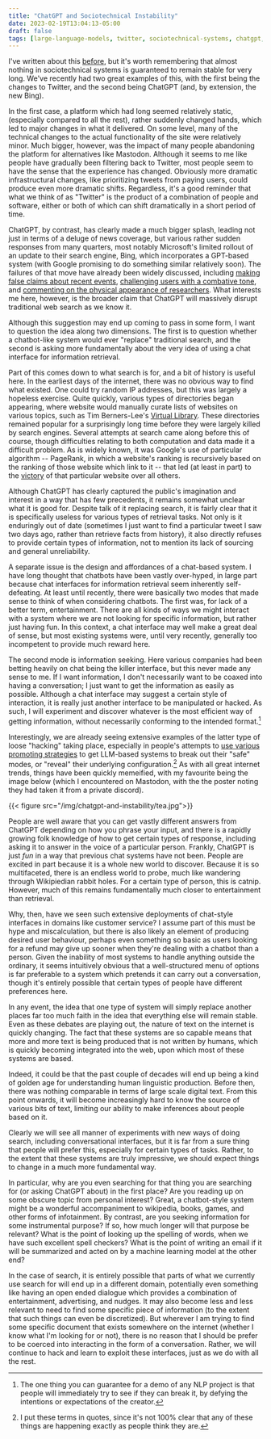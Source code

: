 ```yaml
---
title: "ChatGPT and Sociotechnical Instability"
date: 2023-02-19T13:04:13-05:00
draft: false
tags: [large-language-models, twitter, sociotechnical-systems, chatgpt, instability, archives]
---
```



I've written about this [before](https://dallascard.github.io/granular-material/post/stability/), but it's worth remembering that almost nothing in sociotechnical systems is guaranteed to remain stable for very long. We've recently had two great examples of this, with the first being the changes to Twitter, and the second being ChatGPT (and, by extension, the new Bing).

In the first case, a platform which had long seemed relatively static, (especially compared to all the rest), rather suddenly changed hands, which led to major changes in what it delivered. On some level, many of the technical changes to the actual functionality of the site were relatively minor. Much bigger, however, was the impact of many people abandoning the platform for alternatives like Mastodon. Although it seems to me like people have gradually been filtering back to Twitter, most people seem to have the sense that the experience has changed. Obviously more dramatic infrastructural changes, like prioritizing tweets from paying users, could produce even more dramatic shifts. Regardless, it's a good reminder that what we think of as "Twitter" is the product of a combination of people and software, either or both of which can shift dramatically in a short period of time.

ChatGPT, by contrast, has clearly made a much bigger splash, leading not just in terms of a deluge of news coverage, but various rather sudden responses from many quarters, most notably Microsoft's limited rollout of an update to their search engine, Bing, which incorporates a GPT-based system (with Google promising to do something similar relatively soon). The failures of that move have already been widely discussed, including [making false claims about recent events](https://medium.com/@ndiakopoulos/can-we-trust-search-engines-with-generative-ai-a-closer-look-at-bings-accuracy-for-news-queries-179467806bcc), [challenging users with a combative tone](https://twitter.com/MovingToTheSun/status/1625156575202537474), and [commenting on the physical appearance of researchers](https://twitter.com/ruchowdh/status/1625831311846871040). What interests me here, however, is the broader claim that ChatGPT will massively disrupt traditional web search as we know it.

Although this suggestion may end up coming to pass in some form, I want to question the idea along two dimensions. The first is to question whether a chatbot-like system would ever "replace" traditional search, and the second is asking more fundamentally about the very idea of using a chat interface for information retrieval.

Part of this comes down to what search is for, and a bit of history is useful here. In the earliest days of the internet, there was no obvious way to find what existed. One could try random IP addresses, but this was largely a hopeless exercise. Quite quickly, various types of directories began appearing, where website would manually curate lists of websites on various topics, such as Tim Berners-Lee's [Virtual Library](http://vlib.org/). These directories remained popular for a surprisingly long time before they were largely killed by search engines. Several attempts at search came along before this of course, though difficulties relating to both computation and data made it a difficult problem. As is widely known, it was Google's use of particular algorithm -- PageRank, in which a website's ranking is recursively based on the ranking of those website which link to it -- that led (at least in part) to the [victory](https://searchengineland.com/altavista-eulogy-165366) of that particular website over all others.

Although ChatGPT has clearly captured the public's imagination and interest in a way that has few precedents, it remains somewhat unclear what it is good for. Despite talk of it replacing search, it is fairly clear that it is specifically useless for various types of retrieval tasks. Not only is it enduringly out of date (sometimes I just want to find a particular tweet I saw two days ago, rather than retrieve facts from history), it also directly refuses to provide certain types of information, not to mention its lack of sourcing and general unreliability.

A separate issue is the design and affordances of a chat-based system. I have long thought that chatbots have been vastly over-hyped, in large part because chat interfaces for information retrieval seem inherently self-defeating. At least until recently, there were basically two modes that made sense to think of when considering chatbots. The first was, for lack of a better term, entertainment. There are all kinds of ways we might interact with a system where we are not looking for specific information, but rather just having fun. In this context, a chat interface may well make a great deal of sense, but most existing systems were, until very recently, generally too incompetent to provide much reward here.

The second mode is information seeking. Here various companies had been betting heavily on chat being the killer interface, but this never made any sense to me. If I want information, I don't necessarily want to be coaxed into having a conversation; I just want to get the information as easily as possible. Although a chat interface may suggest a certain style of interaction, it is really just another interface to be manipulated or hacked. As such, I will experiment and discover whatever is the most efficient way of getting information, without necessarily conforming to the intended format.[^1] 

Interestingly, we are already seeing extensive examples of the latter type of loose "hacking" taking place, especially in people's attempts to [use various promoting strategies](https://dallascard.github.io/granular-material/post/remote-work-bot/) to get LLM-based systems to break out their "safe" modes, or "reveal" their underlying configuration.[^2] As with all great internet trends, things have been quickly memeified, with my favourite being the image below (which I encountered on Mastodon, with the the poster noting they had taken it from a private discord).

{{< figure src="/img/chatgpt-and-instability/tea.jpg">}}

People are well aware that you can get vastly different answers from ChatGPT depending on how you phrase your input, and there is a rapidly growing folk knowledge of how to get certain types of response, including asking it to answer in the voice of a particular person.  Frankly, ChatGPT is just *fun* in a way that previous chat systems have not been. People are excited in part because it is a whole new world to discover. Because it is so multifaceted, there is an endless world to probe, much like wandering through Wikipiedian rabbit holes. For a certain type of person, this is catnip. However, much of this remains fundamentally much closer to entertainment than retrieval.

Why, then, have we seen such extensive deployments of chat-style interfaces in domains like customer service? I assume part of this must be hype and miscalculation, but there is also likely an element of producing desired user behaviour, perhaps even something so basic as users looking for a refund may give up sooner when they're dealing with a chatbot than a person. Given the inability of most systems to handle anything outside the ordinary, it seems intuitively obvious that a well-structured menu of options is far preferable to a system which pretends it can carry out a conversation, though it's entirely possible that certain types of people have different preferences here.

In any event, the idea that one type of system will simply replace another places far too much faith in the idea that everything else will remain stable. Even as these debates are playing out, the nature of text on the internet is quickly changing. The fact that these systems are so capable means that more and more text is being produced that is not written by humans, which is quickly becoming integrated into the web, upon which most of these systems are based.

Indeed, it could be that the past couple of decades will end up being a kind of golden age for understanding human linguistic production. Before then, there was nothing comparable in terms of large scale digital text. From this point onwards, it will become increasingly hard to know the source of various bits of text, limiting our ability to make inferences about people based on it.

Clearly we will see all manner of experiments with new ways of doing search, including conversational interfaces, but it is far from a sure thing that people will prefer this, especially for certain types of tasks. Rather, to the extent that these systems are truly impressive, we should expect things to change in a much more fundamental way.

In particular, why are you even searching for that thing you are searching for (or asking ChatGPT about) in the first place? Are you reading up on some obscure topic from personal interest? Great, a chatbot-style system might be a wonderful accompaniment to wikipedia, books, games, and other forms of infotainment. By contrast, are you seeking information for some instrumental purpose? If so, how much longer will that purpose be relevant? What is the point of looking up the spelling of words, when we have such excellent spell checkers? What is the point of writing an email if it will be summarized and acted on by a machine learning model at the other end?

In the case of search, it is entirely possible that parts of what we currently use search for will end up in a different domain, potentially even something like having an open ended dialogue which provides a combination of entertainment, advertising, and nudges. It may also become less and less relevant to need to find some specific piece of information (to the extent that such things can even be discretized). But wherever I am trying to find some specific document that exists somewhere on the internet (whether I know what I'm looking for or not), there is no reason that I should be prefer to be coerced into interacting in the form of a conversation. Rather, we will continue to hack and learn to exploit these interfaces, just as we do with all the rest.




[^1]: The one thing you can guarantee for a demo of any NLP project is that people will immediately try to see if they can break it, by defying the intentions or expectations of the creator.

[^2]: I put these terms in quotes, since it's not 100% clear that any of these things are happening exactly as people think they are.